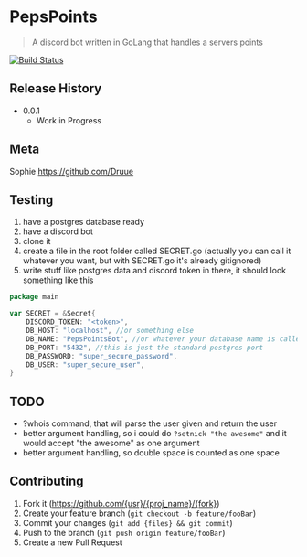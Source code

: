 # PepsPoints
> A discord bot written in GoLang that handles a servers points

[![Build Status](https://travis-ci.com/Druue/PepsPointBot_Go.svg?branch=master)](https://travis-ci.com/Druue/PepsPointBot_Go)

## Release History
* 0.0.1
    * Work in Progress

## Meta
Sophie 
https://github.com/Druue

## Testing
1. have a postgres database ready
2. have a discord bot
3. clone it
4. create a file in the root folder called SECRET.go (actually you can call it whatever you want, but with SECRET.go it's already gitignored)
5. write stuff like postgres data and discord token in there, it should look something like this
```go
package main

var SECRET = &Secret{
	DISCORD_TOKEN: "<token>",
	DB_HOST: "localhost", //or something else
	DB_NAME: "PepsPointsBot", //or whatever your database name is called
	DB_PORT: "5432", //this is just the standard postgres port
	DB_PASSWORD: "super_secure_password",
	DB_USER: "super_secure_user",
}
```

## TODO
- ?whois command, that will parse the user given and return the user
- better argument handling, so i could do `?setnick "the awesome"`  and it would accept "the  awesome" as one argument
- better argument handling, so double space is counted as one space

## Contributing
1. Fork it (<https://github.com/{usr}/{proj_name}/{fork}>)
2. Create your feature branch (`git checkout -b feature/fooBar`)
3. Commit your changes (`git add {files} && git commit`)
4. Push to the branch (`git push origin feature/fooBar`)
5. Create a new Pull Request